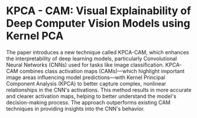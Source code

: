 # KPCA - CAM: Visual Explainability of Deep Computer Vision Models using Kernel PCA

The paper introduces a new technique called KPCA-CAM, which enhances the interpretability of deep learning models, particularly Convolutional Neural Networks (CNNs) used for tasks like image classification. KPCA-CAM combines class activation maps (CAMs)—which highlight important image areas influencing model predictions—with Kernel Principal Component Analysis (KPCA) to better capture complex, nonlinear relationships in the CNN's activations. This method results in more accurate and clearer activation maps, helping to better understand the model's decision-making process. The approach outperforms existing CAM techniques in providing insights into the CNN's behavior.